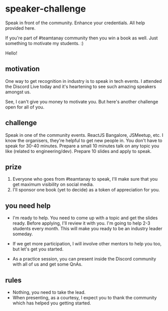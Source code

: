 # speaker-challenge
Speak in front of the community. Enhance your credentials. All help provided here.

If you're part of #teamtanay community then you win a book as well. Just something to motivate my students. :)

Hello! 

## motivation
One way to get recognition in industry is to speak in tech events. I attended the Discord Live today and it's heartening to see such amazing speakers amongst us. 

See, I can't give you money to motivate you. But here's another challenge open for all of you. 

## challenge 

Speak in one of the community events. ReactJS Bangalore, JSMeetup, etc. I know the organisers, they're helpful to get new people in. You don't have to speak for 30-40 minutes. Prepare a small 10 minutes talk on any topic you like (related to engineering/dev). Prepare 10 slides and apply to speak. 

## prize

1.  Everyone who goes from #teamtanay to speak, I'll make sure that you get maximum visibility on social media.
1. I'll sponsor one book (yet to decide) as a token of appreciation for you. 

## you need help

* I'm ready to help. 
   You need to come up with a topic and get the slides ready. Before applying, I'll review it with you. I'm going to help 2-3 students every month. This will make you ready to be an industry leader someday. 

* If we get more participation, I will involve other mentors to help you too, but let's get you started.

* As a practice session, you can present inside the Discord community with all of us and get some QnAs.

## rules

- Nothing, you need to take the lead. 
- When presenting, as a courtesy, I expect you to thank the community which has helped you getting started.
